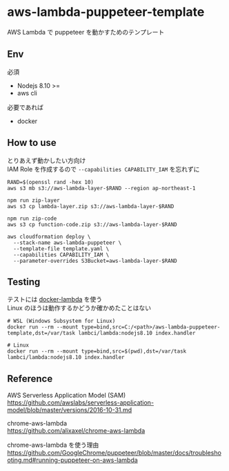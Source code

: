# aws-lambda-puppeteer-template

AWS Lambda で puppeteer を動かすためのテンプレート

## Env

必須

- Nodejs 8.10 >=
- aws cli

必要であれば

- docker

## How to use

とりあえず動かしたい方向け  
IAM Role を作成するので `--capabilities CAPABILITY_IAM` を忘れずに

```
RAND=$(openssl rand -hex 10)
aws s3 mb s3://aws-lambda-layer-$RAND --region ap-northeast-1

npm run zip-layer
aws s3 cp lambda-layer.zip s3://aws-lambda-layer-$RAND

npm run zip-code
aws s3 cp function-code.zip s3://aws-lambda-layer-$RAND

aws cloudformation deploy \
  --stack-name aws-lambda-puppeteer \
  --template-file template.yaml \
  --capabilities CAPABILITY_IAM \
  --parameter-overrides S3Bucket=aws-lambda-layer-$RAND
```

## Testing

テストには [docker-lambda](https://github.com/lambci/docker-lambda) を使う  
Linux のほうは動作するかどうか確かめたことはない

```
# WSL (Windows Subsystem for Linux)
docker run --rm --mount type=bind,src=C:/<path>/aws-lambda-puppeteer-template,dst=/var/task lambci/lambda:nodejs8.10 index.handler

# Linux
docker run --rm --mount type=bind,src=$(pwd),dst=/var/task lambci/lambda:nodejs8.10 index.handler
```

## Reference

AWS Serverless Application Model (SAM)  
https://github.com/awslabs/serverless-application-model/blob/master/versions/2016-10-31.md

chrome-aws-lambda  
https://github.com/alixaxel/chrome-aws-lambda

chrome-aws-lambda を使う理由
https://github.com/GoogleChrome/puppeteer/blob/master/docs/troubleshooting.md#running-puppeteer-on-aws-lambda
